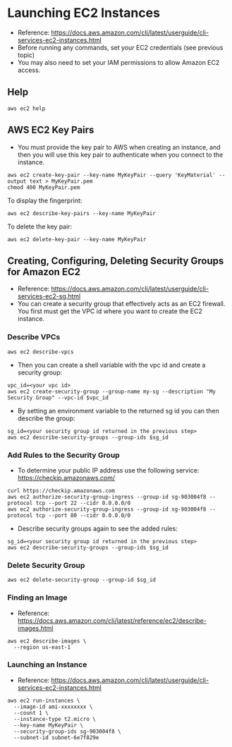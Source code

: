 # Launching EC2 Instances

- Reference: https://docs.aws.amazon.com/cli/latest/userguide/cli-services-ec2-instances.html
- Before running any commands, set your EC2 credentials (see previous topic)
- You may also need to set your IAM permissions to allow Amazon EC2 access.

## Help

```
aws ec2 help
```

## AWS EC2 Key Pairs
- You must provide the key pair to AWS when creating an instance, and then you will use this key pair to authenticate when you connect to the instance.

```
aws ec2 create-key-pair --key-name MyKeyPair --query 'KeyMaterial' --output text > MyKeyPair.pem
chmod 400 MyKeyPair.pem
```

To display the fingerprint:

```
aws ec2 describe-key-pairs --key-name MyKeyPair
```

To delete the key pair:

```
aws ec2 delete-key-pair --key-name MyKeyPair
```

## Creating, Configuring, Deleting Security Groups for Amazon EC2

- Reference: https://docs.aws.amazon.com/cli/latest/userguide/cli-services-ec2-sg.html
- You can create a security group that effectively acts as an EC2 firewall. You first must get the VPC id where you want to create the EC2 instance.

### Describe VPCs

```
aws ec2 describe-vpcs
```

- Then you can create a shell variable with the vpc id and create a security group:

```
vpc_id=<your vpc id>
aws ec2 create-security-group --group-name my-sg --description "My Security Group" --vpc-id $vpc_id
```

- By setting an environment variable to the returned sg id you can then describe the group:

```
sg_id=<your security group id returned in the previous step>
aws ec2 describe-security-groups --group-ids $sg_id
```

### Add Rules to the Security Group

- To determine your public IP address use the following service: https://checkip.amazonaws.com/

```
curl https://checkip.amazonaws.com
aws ec2 authorize-security-group-ingress --group-id sg-903004f8 --protocol tcp --port 22 --cidr 0.0.0.0/0
aws ec2 authorize-security-group-ingress --group-id sg-903004f8 --protocol tcp --port 80 --cidr 0.0.0.0/0
```

- Describe security groups again to see the added rules:

```
sg_id=<your security group id returned in the previous step>
aws ec2 describe-security-groups --group-ids $sg_id
```

### Delete Security Group

```
aws ec2 delete-security-group --group-id $sg_id
```

### Finding an Image

- Reference: https://docs.aws.amazon.com/cli/latest/reference/ec2/describe-images.html

```
aws ec2 describe-images \
  --region us-east-1
```

### Launching an Instance

- Reference: https://docs.aws.amazon.com/cli/latest/userguide/cli-services-ec2-instances.html

```
aws ec2 run-instances \
  --image-id ami-xxxxxxxx \
  --count 1 \
  --instance-type t2.micro \
  --key-name MyKeyPair \
  --security-group-ids sg-903004f8 \
  --subnet-id subnet-6e7f829e
```

